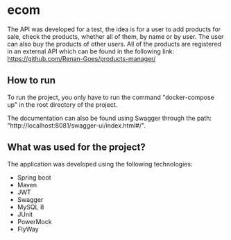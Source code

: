 # ecom
The API was developed for a test, the idea is for a user to add products for sale, check the products, whether all of them, by name or by user.
The user can also buy the products of other users. All of the products are registered in an external API which can be found in the following link:
https://github.com/Renan-Goes/products-manager/

## How to run
To run the project, you only have to run the command "docker-compose up" in the root directory of the project.

The documentation can also be found using Swagger through the path: "http://localhost:8081/swagger-ui/index.html#/".

## What was used for the project?
The application was developed using the following technologies:
- Spring boot
- Maven
- JWT
- Swagger
- MySQL 8
- JUnit
- PowerMock
- FlyWay
